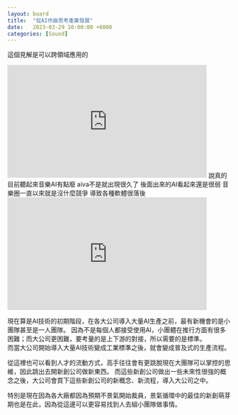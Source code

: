 ```yaml
---
layout: board
title:  "從AI作曲思考產業發展"
date:   2023-03-29 10:00:00 +0800
categories: [Sound]
---
```


這個見解是可以跨領域應用的

<iframe width="450" height="255" src="https://www.youtube.com/embed/N_s0Tc_Tfa0" title="YouTube video player" frameborder="0" ></iframe>  
說真的  目前聽起來音樂AI有點廢   aiva不是就出現很久了  後面出來的AI看起來還是很弱  
音樂圈一直以來就是沒什麼競爭  導致各種軟體很落後

<iframe width="450" height="255" src="https://www.youtube.com/embed/JBqurD1KG_w" title="YouTube video player" frameborder="0" ></iframe>

現在算是AI技術的初期階段，在各大公司導入大量AI生產之前，最有新機會的是小團隊甚至是一人團隊。
因為不是每個人都接受使用AI，小團體在推行方面有很多困難；而大公司更困難，要考量的是上下游的對接，所以需要的是標準。  
而當大公司開始導入大量AI技術變成工業標準之後，就會變成普及式的生產流程。

從這裡也可以看到人才的流動方式，高手往往會有更跳脫現在大團隊可以掌控的思維，因此跳出去開新創公司做新東西。
而這些新創公司做出一些未來性很強的概念之後，大公司會買下這些新創公司的新概念、新流程，導入大公司之中。

特別是現在因為各大廠都因為預期不景氣開始裁員，景氣循環中的最佳的新創萌芽期也是在此，因為從這邊可以更容易找到人去組小團隊做事情。